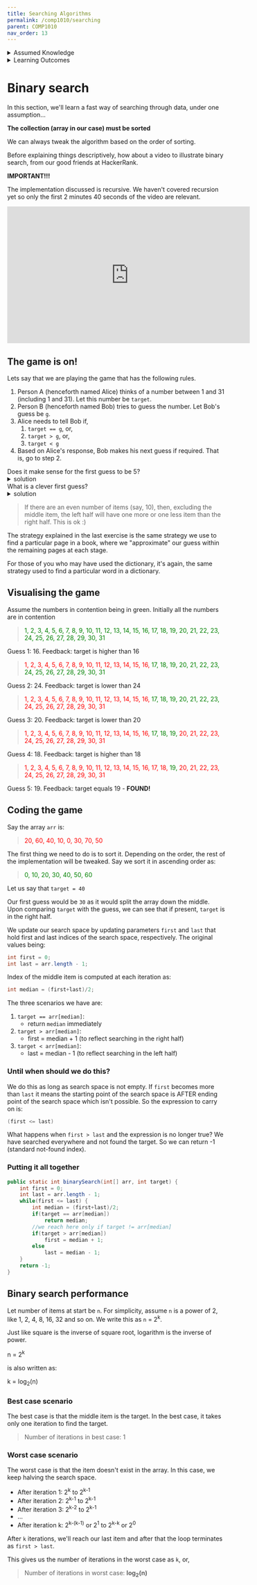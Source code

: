 ```yaml
---
title: Searching Algorithms
permalink: /comp1010/searching
parent: COMP1010
nav_order: 13
---
```


<details class="prereq" markdown="1"><summary>Assumed Knowledge</summary>

  * [Recursion](./recursion)
  * [Arrays](./compound_data)

</details>

<details class="outcomes" markdown="1"><summary>Learning Outcomes</summary>

  * Recognise the reasons binary search works
  * Be able to trace a binary search on a sorted array
  * Be able to write a binary search algorithm
  * Be able to compare binary vs. sequential search performances.

</details>

# Binary search

In this section, we'll learn a fast way of searching through data, under one assumption...

**The collection (array in our case) must be sorted**

We can always tweak the algorithm based on the order of sorting.

Before explaining things descriptively, how about a video to illustrate binary search, from our good friends at HackerRank.

**IMPORTANT!!!**

The implementation discussed is recursive. We haven't covered recursion yet so only the first 2 minutes 40 seconds of the video are relevant.

<iframe width="560" height="315" src="https://www.youtube.com/embed/P3YID7liBug" frameborder="0" allow="autoplay; encrypted-media" allowfullscreen></iframe>

## The game is on!

Lets say that we are playing the game that has the following rules.

1. Person A (henceforth named Alice) thinks of a number between 1 and 31 (including 1 and 31). Let this number be `target`.
2. Person B (henceforth named Bob) tries to guess the number. Let Bob's guess be `g`.
3. Alice needs to tell Bob if,
	1. `target == g`, or,
	2. `target > g`, or,
	3. `target < g`
4. Based on Alice's response, Bob makes his next guess if required. That is, go to step 2.

<div class="task" markdown="1">Does it make sense for the first guess to be 5?
<details class="solution" markdown="1"><summary>solution</summary> No. Of course, you will find the target with any given guess with a small probability. Otherwise, in this case, if you are very lucky (4/31 probability), you'll be left with 4 numbers to guess from. However, the chances are (26/31 probability) that you'll be left with 26 numbers to guess from.
</details></div>

<div class="task" markdown="1">What is a clever first guess?
<details class="solution" markdown="1"><summary>solution</summary>
The first clever guess would be 16 since either that **is** the target (1/31) or in either of the remaining cases, you are left with 15 numbers to guess from (either 1 to 15, or 16 to 31).
</details> </div>

> If there are an even number of items (say, 10), then, excluding the middle
> item, the left half will have one more or one less item than the right half.
> This is ok :)


The strategy explained in the last exercise is the same strategy we use to find a particular page in a book, where we "approximate" our guess within the remaining pages at each stage.

For those of you who may have used the dictionary, it's again, the same strategy used to find a particular word in a dictionary.

## Visualising the game

Assume the numbers in contention being in green. Initially all the numbers are in contention

><span style="color:green">1, 2, 3, 4, 5, 6, 7, 8, 9, 10, 11, 12, 13, 14, 15, 16, 17, 18, 19, 20, 21, 22, 23, 24, 25, 26, 27, 28, 29, 30, 31</span>

Guess 1: 16. Feedback: target is higher than 16

><span style="color:red">1, 2, 3, 4, 5, 6, 7, 8, 9, 10, 11, 12, 13, 14, 15, 16,</span><span style="color:green"> 17, 18, 19, 20, 21, 22, 23, 24, 25, 26, 27, 28, 29, 30, 31</span>

Guess 2: 24. Feedback: target is lower than 24

><span style="color:red">1, 2, 3, 4, 5, 6, 7, 8, 9, 10, 11, 12, 13, 14, 15, 16,</span><span style="color:green"> 17, 18, 19, 20, 21, 22, 23,</span><span style="color:red"> 24, 25, 26, 27, 28, 29, 30, 31</span>

Guess 3: 20. Feedback: target is lower than 20

><span style="color:red">1, 2, 3, 4, 5, 6, 7, 8, 9, 10, 11, 12, 13, 14, 15, 16,</span><span style="color:green"> 17, 18, 19,</span><span style="color:red"> 20, 21, 22, 23, 24, 25, 26, 27, 28, 29, 30, 31</span>

Guess 4: 18. Feedback: target is higher than 18

><span style="color:red">1, 2, 3, 4, 5, 6, 7, 8, 9, 10, 11, 12, 13, 14, 15, 16, 17, 18,</span><span style="color:green"> 19,</span><span style="color:red"> 20, 21, 22, 23, 24, 25, 26, 27, 28, 29, 30, 31</span>

Guess 5: 19. Feedback: target equals 19 - **FOUND!**

## Coding the game

Say the array `arr` is:

><span style="color:red">20, 60, 40, 10, 0, 30, 70, 50</span>

The first thing we need to do is to sort it. Depending on the order, the rest of the implementation will be tweaked. Say we sort it in ascending order as:

><span style="color:green">0, 10, 20, 30, 40, 50, 60</span>

Let us say that `target = 40`

Our first guess would be `30` as it would split the array down the middle.
Upon comparing `target` with the guess, we can see that if present, `target` is in the right half.

We update our search space by updating parameters `first` and `last` that hold first and last indices of the search space, respectively. The original values being:

```java
int first = 0;
int last = arr.length - 1;
```

Index of the middle item is computed at each iteration as:

```java
int median = (first+last)/2;
```

The three scenarios we have are:

1. `target == arr[median]`:
	* return `median` immediately
2. `target > arr[median]`:
	* first = median + 1 (to reflect searching in the right half)
3. `target < arr[median]`:
	* last = median - 1 (to reflect searching in the left half)

### Until when should we do this?

We do this as long as search space is not empty. If `first` becomes more than `last` it means the starting point of the search space is AFTER ending point of the search space which isn't possible. So the expression to carry on is:

```java
(first <= last)
```

What happens when `first > last` and the expression is no longer true? We have searched everywhere and not found the target. So we can return -1 (standard not-found index).

### Putting it all together

```java
public static int binarySearch(int[] arr, int target) {
	int first = 0;
	int last = arr.length - 1;
	while(first <= last) {
		int median = (first+last)/2;
		if(target == arr[median])
			return median;
		//we reach here only if target != arr[median]
		if(target > arr[median])
			first = median + 1;
		else
			last = median - 1;
	}
	return -1;
}
```

## Binary search performance

Let number of items at start be `n`. For simplicity, assume `n` is a power of 2, like 1, 2, 4, 8, 16, 32 and so on. We write this as `n` = 2<sup>k</sup>.

Just like square is the inverse of square root, logarithm is the inverse of power.

n = 2<sup>k</sup>

is also written as:

k = log<sub>2</sub>(n)

### Best case scenario

The best case is that the middle item is the target. In the best case, it takes only one iteration to find the target.

> Number of iterations in best case: 1

### Worst case scenario

The worst case is that the item doesn't exist in the array. In this case, we keep halving the search space.

* After iteration 1: 2<sup>k</sup> to 2<sup>k-1</sup>
* After iteration 2: 2<sup>k-1</sup> to 2<sup>k-1</sup>
* After iteration 3: 2<sup>k-2</sup> to 2<sup>k-1</sup>
* ...
* After iteration k: 2<sup>k-(k-1)</sup> or 2<sup>1</sup> to 2<sup>k-k</sup> or 2<sup>0</sup>

After `k` iterations, we'll reach our last item and after that the loop terminates as `first > last`.

This gives us the number of iterations in the worst case as `k`, or,

> Number of iterations in worst case: **log<sub>2</sub>(n)**
